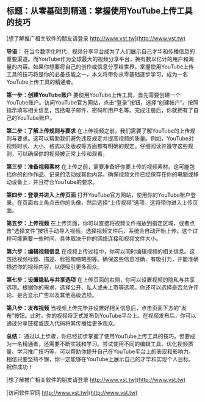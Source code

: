 ## **标题：从零基础到精通：掌握使用YouTube上传工具的技巧**

[想了解推广相关软件的朋友请登录 http://www.vst.tw](http://www.vst.tw)

**导语：**
在当今数字化时代，视频分享平台成为了人们展示自己才华和传播信息的重要渠道。而YouTube作为全球最大的视频分享平台，拥有数以亿计的用户和海量的内容。如果你想要将自己的创作或信息分享给世界，掌握使用YouTube上传工具的技巧将是你的必备技能之一。本文将带你从零基础逐步学习，成为一名YouTube上传工具的精通者。

**第一步：创建YouTube账户**
要使用YouTube上传工具，首先需要创建一个YouTube账户。访问YouTube官方网站，点击“登录”按钮，选择“创建帐户”。按照指示填写相关信息，包括电子邮件、密码和用户名等。完成注册后，你就拥有了自己的YouTube账户。

**第二步：了解上传规则与要求**
在上传视频之前，我们需要了解YouTube的上传规则与要求。这可以帮助我们避免违反规定并提高视频的质量。例如，YouTube对视频时长、大小、格式以及版权等方面都有明确的规定。仔细阅读并遵守这些规则，可以确保你的视频被正常上传和观看。

**第三步：准备视频素材**
在上传之前，需要准备好你要上传的视频素材。这可能包括你的创作作品、记录的活动或其他内容。确保视频文件已经保存在你的电脑或移动设备上，并且符合YouTube的要求。

**第四步：登录并进入上传页面**
打开YouTube官方网站，使用你的YouTube账户登录。在页面右上角点击你的头像，然后选择“上传视频”选项。这将带你进入上传页面。

**第五步：上传视频**
在上传页面，你可以直接将视频文件拖放到指定区域，或者点击“选择文件”按钮手动导入视频。选择视频文件后，系统会自动开始上传。这个过程可能需要一些时间，具体取决于你的网络连接和视频文件大小。

**第六步：编辑视频信息**
在视频上传过程中，你可以同时编辑视频的相关信息。这包括视频标题、描述、标签和缩略图等。确保这些信息准确、有吸引力，并能准确描述你的视频内容，以便吸引更多观众。

**第七步：设置隐私与共享选项**
在上传页面的右侧，你可以设置视频的隐私与共享选项。根据你的需求，选择公开、私人或未上市等选项。你还可以选择是否允许评论、是否显示广告以及其他高级选项。

**第八步：发布视频**
当视频上传完毕并设置好相关信息后，点击页面下方的“发布”按钮。此时，你的视频将正式发布到YouTube平台上。在视频发布后，你可以通过分享链接或嵌入代码将其传播给更多观众。

**总结：**
通过以上步骤，你已经初步掌握了使用YouTube上传工具的技巧。但要成为一名精通者，还需要不断实践和学习。尝试使用不同的编辑工具、优化视频质量、学习推广技巧等，可以帮助你提升自己在YouTube平台上的表现和影响力。相信只要坚持不懈，你一定能够在YouTube上展示自己的才华和实现个人目标。祝你成功！

[想了解推广相关软件的朋友请登录 http://www.vst.tw](http://www.vst.tw)


[访问软件官网 http://www.vst.tw](http://www.vst.tw)

